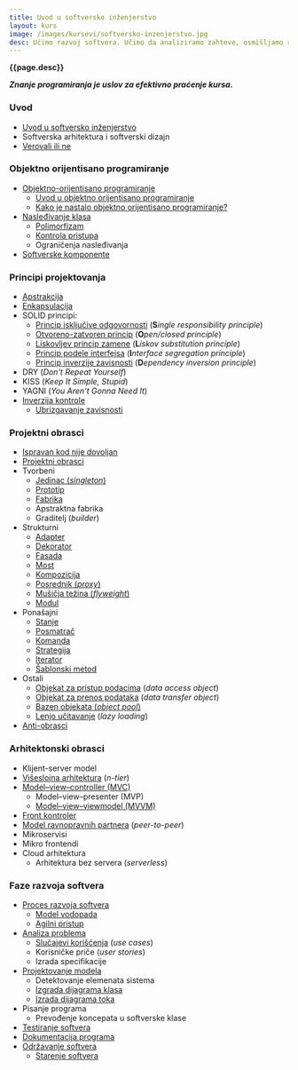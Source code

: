 ```yaml
---
title: Uvod u softversko inženjerstvo
layout: kurs
image: /images/kursevi/softversko-inzenjerstvo.jpg
desc: Učimo razvoj softvera. Učimo da analiziramo zahteve, osmišljamo rešenja i projektujemo softver. Učimo da prepoznajemo obrasce i primenjujemo oprobane metode razvoja softvera.
---
```


**{{page.desc}}**

***Znanje programiranja je uslov za efektivno praćenje kursa.***

### Uvod

- [Uvod u softversko inženjerstvo](/softversko-inzenjerstvo)
- Softverska arhitektura i softverski dizajn
- [Verovali ili ne](/verovali-ili-ne)

### Objektno orijentisano programiranje

- [Objektno-orijentisano programiranje](/objektno-orijentisano-programiranje)
  - [Uvod u objektno orijentisano programiranje](https://www.slideshare.net/DamjanPavlica/uvod-u-objektno-orijentisano-programiranje-i-c)
  - [Kako je nastalo objektno orijentisano programiranje?](/nastanak-oop)
- [Nasleđivanje klasa](/nasledjivanje-klasa)
  - [Polimorfizam](/polimorfizam)
  - [Kontrola pristupa](/kontrola-pristupa)
  - Ograničenja nasleđivanja
- [Softverske komponente](/komponente)

### Principi projektovanja

- [Apstrakcija](/apstrakcija)
- [Enkapsulacija](/enkapsulacija)
- SOLID principi:
  - [Princip isključive odgovornosti](/princip-iskljucive-odgovornosti) (**S***ingle responsibility principle*)
  - [Otvoreno-zatvoren princip](/otvoren-zatvoren-princip) (**O***pen/closed principle*)
  - [Liskovljev princip zamene](/liskov-princip-zamene) (**L***iskov substitution principle*)
  - [Princip podele interfejsa](/princip-podele-interfejsa) (**I***nterface segregation principle*)
  - [Princip inverzije zavisnosti](/princip-inverzije-zavisnosti) (**D***ependency inversion principle*)
- DRY (*Don't Repeat Yourself*)
- KISS (*Keep It Simple, Stupid*)
- YAGNI (*You Aren't Gonna Need It*)
- [Inverzija kontrole](/inverzija-kontrole)
  - [Ubrizgavanje zavisnosti](/ubrizgavanje-zavisnosti)

### Projektni obrasci

- [Ispravan kod nije dovoljan](/ispravan-kod-nije-dovoljan)
- [Projektni obrasci](/projektni-obrasci)
- Tvorbeni 
  - [Jedinac (*singleton*)](/obrazac-singleton)
  - [Prototip](/obrazac-prototip)
  - [Fabrika](/obrazac-fabrika)
  - Apstraktna fabrika
  - Graditelj (*builder*)
- Strukturni
  - [Adapter](/obrazac-adapter)
  - [Dekorator](/obrazac-dekorator)
  - [Fasada](/obrazac-fasada)
  - [Most](/obrazac-most)
  - [Kompozicija](/obrazac-kompozicija)
  - [Posrednik (*proxy*)](/obrazac-proxy)
  - [Mušičja težina (*flyweight*)](/obrazac-flyweight)
  - [Modul](/obrazac-modul)
- Ponašajni
  - [Stanje](/obrazac-stanja)
  - [Posmatrač](/obrazac-posmatrac)
  - [Komanda](/obrazac-komanda)
  - [Strategija](/obrazac-strategija)
  - [Iterator](/obrazac-iterator)
  - [Šablonski metod](/sablonski-metod)
- Ostali
  - [Objekat za pristup podacima](/objekat-za-pristup-podacima) (*data access object*)
  - [Objekat za prenos podataka](/objekat-za-prenos-podataka) (*data transfer object*)
  - [Bazen objekata (*object pool*)](/bazen-objekata)
  - [Lenjo učitavanje](/lenjo-ucitavanje) (*lazy loading*)
- [Anti-obrasci](/anti-obrasci)

### Arhitektonski obrasci

- Klijent-server model
- [Višeslojna arhitektura](/viseslojna-arhitektura) (*n-tier*)
- [Model–view–controller (MVC)](/mvc)
  - Model–view–presenter (MVP)
  - [Model–view–viewmodel (MVVM)](/mvvm)
- [Front kontroler](/front-kontroler)
- [Model ravnopravnih partnera](/model-ravnopravnih-partnera) (*peer-to-peer*)
- Mikroservisi
- Mikro frontendi
- Cloud arhitektura
  - Arhitektura bez servera (*serverless*)

### Faze razvoja softvera

- [Proces razvoja softvera](/faze-razvoja-programa)
  - [Model vodopada](/model-vodopada)
  - [Agilni pristup](/agilni-pristup)
- [Analiza problema](/analiza-zahteva)
  - [Slučajevi korišćenja](/slucaj-koriscenja) (*use cases*)
  - Korisničke priče (*user stories*)
  - Izrada specifikacije
- [Projektovanje modela](/projektovanje-modela)
  - Detektovanje elemenata sistema
  - [Izgrada dijagrama klasa](/dijagram-klasa)
  - [Izrada dijagrama toka](/dijagram-toka)
- Pisanje programa
  - Prevođenje koncepata u softverske klase
- [Testiranje softvera](/testiranje-programa)
- [Dokumentacija programa](/dokumentacija-programa)
- [Održavanje softvera](/odrzavanje-softvera)
  - [Starenje softvera](https://www.slideshare.net/DamjanPavlica/starenje-softvera)
